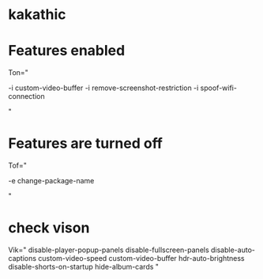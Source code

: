 # kakathic

# Features enabled
Ton="

-i custom-video-buffer
-i remove-screenshot-restriction
-i spoof-wifi-connection

"

# Features are turned off
Tof="

-e change-package-name

"

# check vison
Vik="
disable-player-popup-panels
disable-fullscreen-panels
disable-auto-captions
custom-video-speed
custom-video-buffer
hdr-auto-brightness
disable-shorts-on-startup
hide-album-cards
"
